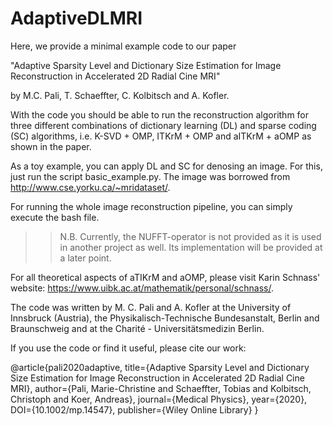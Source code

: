 # AdaptiveDLMRI

Here, we provide a minimal example code to our paper 

"Adaptive Sparsity Level and Dictionary Size Estimation for Image Reconstruction in Accelerated 2D Radial Cine MRI"

by M.C. Pali, T. Schaeffter, C. Kolbitsch and A. Kofler.

With the code you should be able to run the reconstruction algorithm for three different combinations of dictionary learning (DL) and sparse coding (SC)  algorithms, i.e. K-SVD + OMP, ITKrM + OMP and aITKrM + aOMP as shown in the paper.

As a toy example, you can apply DL and SC for denosing an image. For this, just run the script basic_example.py.
The image was borrowed from http://www.cse.yorku.ca/~mridataset/.

For running the whole image reconstruction pipeline, you can simply execute the bash file.
>> N.B. Currently, the NUFFT-operator is not provided as it is used in another project as well. Its implementation will be provided at a later point.


For all theoretical aspects of aTIKrM and aOMP, please visit Karin Schnass' website: https://www.uibk.ac.at/mathematik/personal/schnass/.

The code was written by M. C. Pali and A. Kofler at the University of Innsbruck (Austria), the Physikalisch-Technische Bundesanstalt, Berlin and Braunschweig and at the Charité - Universitätsmedizin Berlin.

If you use the code or find it useful, please cite our work:

@article{pali2020adaptive,
  title={Adaptive Sparsity Level and Dictionary Size Estimation for Image Reconstruction in Accelerated 2D Radial Cine MRI},
  author={Pali, Marie-Christine and Schaeffter, Tobias and Kolbitsch, Christoph and Koer, Andreas},
  journal={Medical Physics},
  year={2020},
  DOI={10.1002/mp.14547},
  publisher={Wiley Online Library}
}
